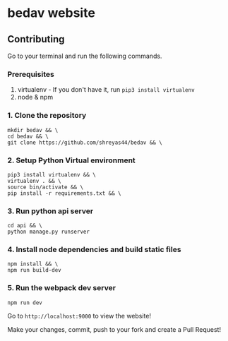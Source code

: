 # bedav website

## Contributing
Go to your terminal and run the following commands.

### Prerequisites

1. virtualenv - If you don't have it, run `pip3 install virtualenv`
2. node & npm

### 1. Clone the repository

```
mkdir bedav && \
cd bedav && \
git clone https://github.com/shreyas44/bedav && \
```

### 2. Setup Python Virtual environment

```
pip3 install virtualenv && \
virtualenv . && \
source bin/activate && \
pip install -r requirements.txt && \
```

### 3. Run python api server

```
cd api && \
python manage.py runserver
```

### 4. Install node dependencies and build static files

```
npm install && \
npm run build-dev
```

### 5. Run the webpack dev server

```
npm run dev
```

Go to `http://localhost:9000` to view the website!

Make your changes, commit, push to your fork and create a Pull Request!